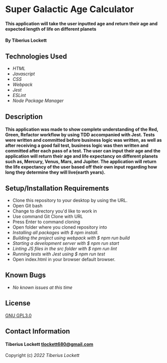 # Super Galactic Age Calculator

#### This application will take the user inputted age and return their age and expected length of life on different planets

#### By Tiberius Lockett

## Technologies Used

* _HTML_
* _Javascript_
* _CSS_
* _Webpack_
* _Jest_
* _ESLint_
* _Node Package Manager_


## Description

#### This application was made to show complete understanding of the Red, Green, Refactor workflow by using TDD accompanied with Jest. Tests were written and committed before business logic was written, as well as after receiving a good fail test, business logic was then written and committed after each pass of a test. The user can input their age and the application will return their age and life expectancy on different planets such as, Mercury, Venus, Mars, and Jupiter. The application will return the life expectancy of the user based off their own input regarding how long they determine they will live(earth years).
## Setup/Installation Requirements

* Clone this repository to your desktop by using the URL.
* Open Git bash
* Change to directory you'd like to work in
* Use command Git Clone with URL
* Press Enter to command cloning
* Open folder where you cloned repository into
* _Installing all packages with $ npm install._
* _Building the project using webpack with $ npm run build_
* _Starting a development server with $ npm run start_
* _Linting JS files in the src folder with $ npm run lint_
* _Running tests with Jest using $ npm run test_
* Open index.html in your browser default browser.

## Known Bugs

* _No known issues at this time_

## License
[GNU GPL3.0](https://choosealicense.com/licenses/gpl-3.0/)

## Contact Information
#### Tiberius Lockett tlockett680@gmail.com


Copyright (c) _2022_ _Tiberius Lockett_